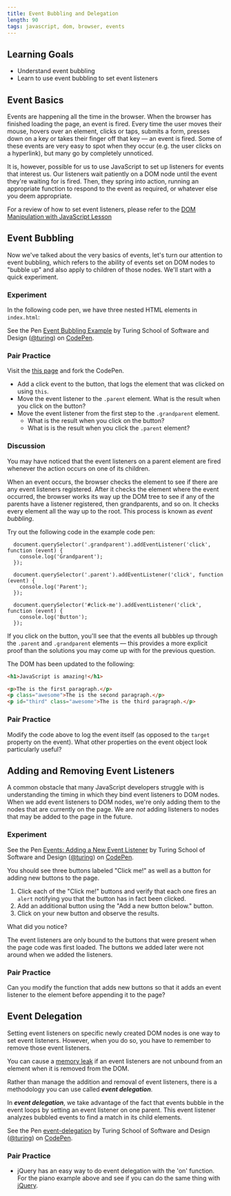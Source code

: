 ```yaml
---
title: Event Bubbling and Delegation
length: 90
tags: javascript, dom, browser, events
---
```


## Learning Goals

* Understand event bubbling
* Learn to use event bubbling to set event listeners

## Event Basics

Events are happening all the time in the browser. When the browser has finished loading the page, an event is fired. Every time the user moves their mouse, hovers over an element, clicks or taps, submits a form, presses down on a key or takes their finger off that key — an event is fired. Some of these events are very easy to spot when they occur (e.g. the user clicks on a hyperlink), but many go by completely unnoticed.

It is, however, possible for us to use JavaScript to set up listeners for events that interest us. Our listeners wait patiently on a DOM node until the event they're waiting for is fired. Then, they spring into action, running an appropriate function to respond to the event as required, or whatever else you deem appropriate.

For a review of how to set event listeners, please refer to the [DOM Manipulation with JavaScript Lesson](http://frontend.turing.io/lessons/dom-manipulation-with-javascript.html)

## Event Bubbling

Now we've talked about the very basics of events, let's turn our attention to event bubbling, which refers to the ability of events set on DOM nodes to "bubble up" and also apply to children of those nodes. We'll start with a quick experiment.

### Experiment

In the following code pen, we have three nested HTML elements in `index.html`:

<p data-height="300" data-theme-id="23788" data-slug-hash="ZOvkVo" data-default-tab="html,result" data-user="turing" data-embed-version="2" class="codepen">See the Pen <a href="http://codepen.io/team/turing/pen/ZOvkVo/">Event Bubbling Example</a> by Turing School of Software and Design (<a href="http://codepen.io/turing">@turing</a>) on <a href="http://codepen.io">CodePen</a>.</p>
<script async src="//assets.codepen.io/assets/embed/ei.js"></script>

### Pair Practice

Visit the [this page][codepen] and fork the CodePen.

[codepen]: http://codepen.io/team/turing/pen/ZOvkVo

* Add a click event to the button, that logs the element that was clicked on using `this`.
* Move the event listener to the `.parent` element. What is the result when you click on the button?
* Move the event listener from the first step to the `.grandparent` element.
  * What is the result when you click on the button?
  * What is is the result when you click the `.parent` element?

### Discussion

You may have noticed that the event listeners on a parent element are fired whenever the action occurs on one of its children.

When an event occurs, the browser checks the element to see if there are any event listeners registered. After it checks the element where the event occurred, the browser works its way up the DOM tree to see if any of the parents have a listener registered, then grandparents, and so on. It checks every element all the way up to the root. This process is known as _event bubbling_.

Try out the following code in the example code pen:

```
  document.querySelector('.grandparent').addEventListener('click', function (event) {
    console.log('Grandparent');
  });

  document.querySelector('.parent').addEventListener('click', function (event) {
    console.log('Parent');
  });

  document.querySelector('#click-me').addEventListener('click', function (event) {
    console.log('Button');
  });
```

If you click on the button, you'll see that the events all bubbles up through the `.parent` and `.grandparent` elements — this provides a more explicit proof than the solutions you may come up with for the previous question.

The DOM has been updated to the following:

```html
<h1>JavaScript is amazing!</h1>

<p>The is the first paragraph.</p>
<p class="awesome">The is the second paragraph.</p>
<p id="third" class="awesome">The is the third paragraph.</p>
```

### Pair Practice

Modify the code above to log the event itself (as opposed to the `target` property on the event). What other properties on the event object look particularly useful?

## Adding and Removing Event Listeners

A common obstacle that many JavaScript developers struggle with is understanding the timing in which they bind event listeners to DOM nodes. When we add event listeners to DOM nodes, we're only adding them to the nodes that are currently on the page. We are _not_ adding listeners to nodes that may be added to the page in the future.

### Experiment

<p data-height="300" data-theme-id="23788" data-slug-hash="OXzGGR" data-default-tab="js,result" data-user="turing" data-embed-version="2" class="codepen">See the Pen <a href="http://codepen.io/team/turing/pen/OXzGGR/">Events: Adding a New Event Listener</a> by Turing School of Software and Design (<a href="http://codepen.io/turing">@turing</a>) on <a href="http://codepen.io">CodePen</a>.</p>
<script async src="//assets.codepen.io/assets/embed/ei.js"></script>

You should see three buttons labeled "Click me!" as well as a button for adding new buttons to the page.

1. Click each of the "Click me!" buttons and verify that each one fires an `alert` notifying you that the button has in fact been clicked.
2. Add an additional button using the "Add a new button below." button.
3. Click on your new button and observe the results.

What did you notice?

The event listeners are only bound to the buttons that were present when the page code was first loaded. The buttons we added later were not around when we added the listeners.

### Pair Practice

Can you modify the function that adds new buttons so that it adds an event listener to the element before appending it to the page?

## Event Delegation

Setting event listeners on specific newly created DOM nodes is one way to set event listeners. However, when you do so, you have to remember to remove those event listeners.

You can cause a [memory leak](http://javascript.crockford.com/memory/leak.html) if an event listeners are not unbound from an element when it is removed from the DOM.

Rather than manage the addition and removal of event listeners, there is a methodology you can use called ***event delegation***.

In ***event delegation***, we take advantage of the fact that events bubble in the event loops by setting an event listener on one parent. This event listener analyzes bubbled events to find a match in its child elements.

<p data-height="300" data-theme-id="23788" data-slug-hash="AXVgOj" data-default-tab="js,result" data-user="turing" data-embed-version="2" class="codepen">See the Pen <a href="http://codepen.io/team/turing/pen/AXVgOj/">event-delegation</a> by Turing School of Software and Design (<a href="http://codepen.io/turing">@turing</a>) on <a href="http://codepen.io">CodePen</a>.</p>
<script async src="//assets.codepen.io/assets/embed/ei.js"></script>

### Pair Practice

- jQuery has an easy way to do event delegation with the 'on' function. For the piano example above and see if you can do the same thing with [jQuery](https://learn.jquery.com/events/event-delegation/).

